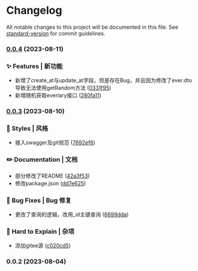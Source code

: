 # Changelog

All notable changes to this project will be documented in this file. See [standard-version](https://github.com/conventional-changelog/standard-version) for commit guidelines.

### [0.0.4](https://github.com/everiary/backend/compare/v0.0.3...v0.0.4) (2023-08-11)


### ✨ Features | 新功能

* 新增了create_at与update_at字段，但是存在Bug，并且因为修改了ever.dto导致无法使用getRandom方法 ([0331f95](https://github.com/everiary/backend/commit/0331f95ca5e004b9b1c05c6ffdb58f2f6a33ef40))
* 新增随机获取everiary接口 ([280fa11](https://github.com/everiary/backend/commit/280fa11f3bc16c5c7d4a5635718926309dfc6543))

### [0.0.3](https://github.com/everiary/backend/compare/v0.0.2...v0.0.3) (2023-08-10)


### 💄 Styles | 风格

* 接入swagger及git规范 ([7692ef6](https://github.com/everiary/backend/commit/7692ef6b4229dd9d4d8e4370f71a4514cb5c7e7d))


### ✏️ Documentation | 文档

* 部分修改了README ([42a3f53](https://github.com/everiary/backend/commit/42a3f534188c901749783a9a8d4de5ced80d4ae5))
* 修改package.json ([dd7e625](https://github.com/everiary/backend/commit/dd7e625a48b7816f4273bcc19241db76789ca093))


### 🐛 Bug Fixes | Bug 修复

* 更改了查询的逻辑，改用_id主键查询 ([6699dda](https://github.com/everiary/backend/commit/6699ddaa638e6b27b1750e936a276f4191417f67))


### 👻 Hard to Explain | 杂项

* 添加gitee源 ([c020cd5](https://github.com/everiary/backend/commit/c020cd5fe7945c8cce30f4ee0b3d8666d48689fb))

### 0.0.2 (2023-08-04)
